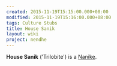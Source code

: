 ```yaml
---
created: 2015-11-19T15:15:00.000+08:00
modified: 2015-11-19T15:16:00.000+08:00
tags: Culture Stubs
title: House Sanik
layout: wiki
project: nendhe
---
```


**House Sanik** ('Trilobite') is a [Nanike](/content/kyahida_wiki/wiki/Nanike).